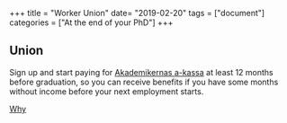+++
title =  "Worker Union"
date= "2019-02-20"
tags = ["document"]
categories = ["At the end of your PhD"]
+++

## Union
Sign up and start paying for [Akademikernas a-kassa](https://www.aea.se/) at least 12 months before graduation, so you can receive benefits if you have some months without income before your next employment starts.

[Why](https://www.thelocal.se/20160921/7-reasons-you-should-join-swedens-a-kassa-akadermikernas-akassa-tlccu)
